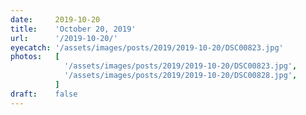 ```yaml
---
date:     2019-10-20
title:    'October 20, 2019'
url:      '/2019-10-20/'
eyecatch: '/assets/images/posts/2019/2019-10-20/DSC00823.jpg'
photos:   [
            '/assets/images/posts/2019/2019-10-20/DSC00823.jpg',
            '/assets/images/posts/2019/2019-10-20/DSC00828.jpg',
          ]
draft:    false
---
```

